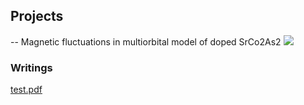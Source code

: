 ## Projects

-- 
Magnetic fluctuations in multiorbital model of doped SrCo2As2
<img src="images/.jpg?raw=true"/>

### Writings

[test.pdf](http://USERNAME.github.io/REPONAME/docs/test.pdf)
